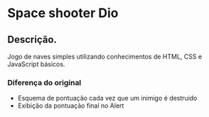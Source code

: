 # Space shooter Dio

##  Descrição.

Jogo de naves simples utilizando conhecimentos de HTML, CSS e JavaScript básicos.

### Diferença do original 

* Esquema de pontuação cada vez que um inimigo é destruido
* Exibição da pontuação final no Alert